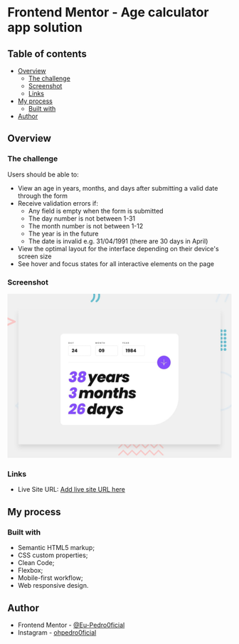 # Frontend Mentor - Age calculator app solution

## Table of contents

- [Overview](#overview)
  - [The challenge](#the-challenge)
  - [Screenshot](#screenshot)
  - [Links](#links)
- [My process](#my-process)
  - [Built with](#built-with)
- [Author](#author)

## Overview

### The challenge

Users should be able to:

- View an age in years, months, and days after submitting a valid date through the form
- Receive validation errors if:
  - Any field is empty when the form is submitted
  - The day number is not between 1-31
  - The month number is not between 1-12
  - The year is in the future
  - The date is invalid e.g. 31/04/1991 (there are 30 days in April)
- View the optimal layout for the interface depending on their device's screen size
- See hover and focus states for all interactive elements on the page

### Screenshot

![Project Preview](./design/desktop-preview.jpg)

### Links

- Live Site URL: [Add live site URL here](https://eu-pedro0ficial.github.io/AGE-CALCULATOR-APP-MAIN/)

## My process

### Built with

- Semantic HTML5 markup;
- CSS custom properties;
- Clean Code;
- Flexbox;
- Mobile-first workflow;
- Web responsive design.

## Author

- Frontend Mentor - [@Eu-Pedro0ficial](https://www.frontendmentor.io/profile/Eu-Pedro0ficial)
- Instagram - [ohpedro0ficial](https://instagram.com/ohpedro0ficial?igshid=ZDdkNTZiNTM=)
